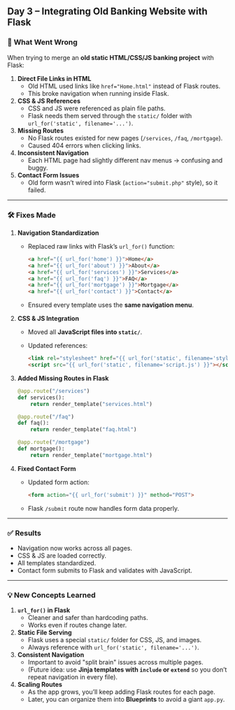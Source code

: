 ## **Day 3 – Integrating Old Banking Website with Flask**

### 🔎 **What Went Wrong**

When trying to merge an **old static HTML/CSS/JS banking project** with Flask:

1. **Direct File Links in HTML**
    - Old HTML used links like `href="Home.html"` instead of Flask routes.
    - This broke navigation when running inside Flask.
2. **CSS & JS References**
    - CSS and JS were referenced as plain file paths.
    - Flask needs them served through the `static/` folder with `url_for('static', filename='...')`.
3. **Missing Routes**
    - No Flask routes existed for new pages (`/services`, `/faq`, `/mortgage`).
    - Caused 404 errors when clicking links.
4. **Inconsistent Navigation**
    - Each HTML page had slightly different nav menus → confusing and buggy.
5. **Contact Form Issues**
    - Old form wasn’t wired into Flask (`action="submit.php"` style), so it failed.

---

### 🛠️ **Fixes Made**

1. **Navigation Standardization**
    - Replaced raw links with Flask’s `url_for()` function:
        
        ```html
        <a href="{{ url_for('home') }}">Home</a>
        <a href="{{ url_for('about') }}">About</a>
        <a href="{{ url_for('services') }}">Services</a>
        <a href="{{ url_for('faq') }}">FAQ</a>
        <a href="{{ url_for('mortgage') }}">Mortgage</a>
        <a href="{{ url_for('contact') }}">Contact</a>
        
        ```
        
    - Ensured every template uses the **same navigation menu**.
2. **CSS & JS Integration**
    - Moved all **JavaScript files into `static/`**.
    - Updated references:
        
        ```html
        <link rel="stylesheet" href="{{ url_for('static', filename='style.css') }}">
        <script src="{{ url_for('static', filename='script.js') }}"></script>
        
        ```
        
3. **Added Missing Routes in Flask**
    
    ```python
    @app.route("/services")
    def services():
        return render_template("services.html")
    
    @app.route("/faq")
    def faq():
        return render_template("faq.html")
    
    @app.route("/mortgage")
    def mortgage():
        return render_template("mortgage.html")
    
    ```
    
4. **Fixed Contact Form**
    - Updated form action:
        
        ```html
        <form action="{{ url_for('submit') }}" method="POST">
        
        ```
        
    - Flask `/submit` route now handles form data properly.

---

### ✅ **Results**

- Navigation now works across all pages.
- CSS & JS are loaded correctly.
- All templates standardized.
- Contact form submits to Flask and validates with JavaScript.

---

### 💡 **New Concepts Learned**

1. **`url_for()` in Flask**
    - Cleaner and safer than hardcoding paths.
    - Works even if routes change later.
2. **Static File Serving**
    - Flask uses a special `static/` folder for CSS, JS, and images.
    - Always reference with `url_for('static', filename='...')`.
3. **Consistent Navigation**
    - Important to avoid "split brain" issues across multiple pages.
    - (Future idea: use **Jinja templates with `include` or `extend`** so you don’t repeat navigation in every file).
4. **Scaling Routes**
    - As the app grows, you’ll keep adding Flask routes for each page.
    - Later, you can organize them into **Blueprints** to avoid a giant `app.py`.
